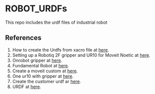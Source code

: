 # ROBOT_URDFs
This repo includes the urdf files of industrial robot
## References
1. How to create the Urdfs from xacro file at [here](https://s-nam.github.io/docs/robotics/ros/2023-02-07-Create_URDF.html).
2. Setting up a Robotiq 2F gripper and UR10 for Moveit Noetic at [here](https://s-nam.github.io/docs/robotics/ros/2023-02-09-Moveit_setup.html).
3. Onrobot gripper at [here](https://github.com/Osaka-University-Harada-Laboratory/onrobot/tree/main).
4. Fundamental Robot at [here](https://compas.dev/compas_fab/0.14.0/examples/01_fundamentals.html).
5. Create a moveit custom at [here](https://serru.github.io/MultiCobot-UR10-Gripper/docs/moveit-one/).
6. One ur10 with gripper at [here](https://serru.github.io/MultiCobot-UR10-Gripper/docs/own-one/).
7. Create the customer urdf ar [here](https://compas.dev/compas_fab/0.14.0/examples/03_backends_ros/07_ros_create_urdf_ur5_with_measurement_tool.html).
8. URDF at [here](https://github.com/ros/urdf_tutorial).


